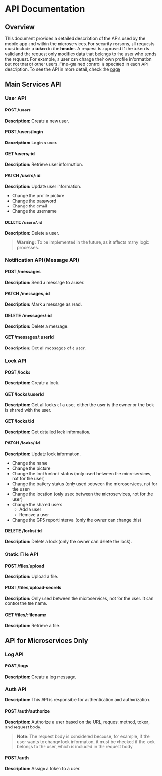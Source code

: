 # API Documentation

## Overview

This document provides a detailed description of the APIs used by the mobile app and within the microservices. For security reasons, all requests must include a **token** in the **header**. A request is approved if the token is valid and the request only modifies data that belongs to the user who sends the request. For example, a user can change their own profile information but not that of other users. Fine-grained control is specified in each API description.
To see the API in more detail, check the [page](APIs-in-OpenAPI.md)

## Main Services API

### User API

#### POST /users
**Description:** Create a new user.

#### POST /users/login
**Description:** Login a user.

#### GET /users/:id
**Description:** Retrieve user information.

#### PATCH /users/:id
**Description:** Update user information.
- Change the profile picture
- Change the password
- Change the email
- Change the username

#### DELETE /users/:id
**Description:** Delete a user.
> **Warning:** To be implemented in the future, as it affects many logic processes.

### Notification API (Message API)

#### POST /messages
**Description:** Send a message to a user.

#### PATCH /messages/:id
**Description:** Mark a message as read.

#### DELETE /messages/:id
**Description:** Delete a message.

#### GET /messages/:userId
**Description:** Get all messages of a user.

### Lock API

#### POST /locks
**Description:** Create a lock.

#### GET /locks/:userId
**Description:** Get all locks of a user, either the user is the owner or the lock is shared with the user.

#### GET /locks/:id
**Description:** Get detailed lock information.

#### PATCH /locks/:id
**Description:** Update lock information.
- Change the name
- Change the picture
- Change the lock/unlock status (only used between the microservices, not for the user)
- Change the battery status (only used between the microservices, not for the user)
- Change the location (only used between the microservices, not for the user)
- Change the shared users
    - Add a user
    - Remove a user
- Change the GPS report interval (only the owner can change this)

#### DELETE /locks/:id
**Description:** Delete a lock (only the owner can delete the lock).

### Static File API

#### POST /files/upload
**Description:** Upload a file.

#### POST /files/upload-secrets
**Description:** Only used between the microservices, not for the user. It can control the file name.

#### GET /files/:filename
**Description:** Retrieve a file.

## API for Microservices Only

### Log API

#### POST /logs
**Description:** Create a log message.

### Auth API

**Description:** This API is responsible for authentication and authorization.

#### POST /auth/authorize
**Description:** Authorize a user based on the URL, request method, token, and request body.
> **Note:** The request body is considered because, for example, if the user wants to change lock information, it must be checked if the lock belongs to the user, which is included in the request body.

#### POST /auth
**Description:** Assign a token to a user.